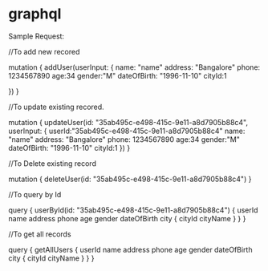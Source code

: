 # graphql
Sample Request:

//To add new recored

mutation {
  addUser(userInput: {
      name: "name"
      address: "Bangalore"
      phone: 1234567890
      age:34
      gender:"M"
	  dateOfBirth: "1996-11-10"
      cityId:1
      
  })
}

//To update existing recored.

mutation {
  updateUser(id: "35ab495c-e498-415c-9e11-a8d7905b88c4", userInput: {
    userId:"35ab495c-e498-415c-9e11-a8d7905b88c4"
      name: "name"
      address: "Bangalore"
      phone: 1234567890
      age:34
      gender:"M"
	    dateOfBirth: "1996-11-10"
      cityId:1
  })
}

//To Delete existing record

mutation {
  deleteUser(id: "35ab495c-e498-415c-9e11-a8d7905b88c4")
}

//To query by Id

query {
  userById(id: "35ab495c-e498-415c-9e11-a8d7905b88c4") {
    userId
    name
    address
    phone
    age
    gender
	dateOfBirth
        city {
      cityId
      cityName
    }
  }
}

//To get all records

 query {
  getAllUsers {
    userId
    name
    address
    phone
    age
    gender
	dateOfBirth
        city {
      cityId
      cityName
    }
  }
}
